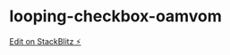 # looping-checkbox-oamvom

[Edit on StackBlitz ⚡️](https://stackblitz.com/edit/looping-checkbox-oamvom)
